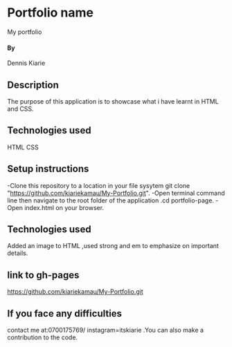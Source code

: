 # Portfolio name
My portfolio
#### By
 Dennis Kiarie
## Description
The purpose of this application is to showcase what i have learnt in HTML and CSS.
## Technologies used
HTML
CSS
## Setup instructions
-Clone this repository to a location in your file sysytem git clone "https://github.com/kiariekamau/My-Portfolio.git".
-Open terminal command line then navigate to the root folder of the application .cd portfolio-page.
-Open index.html on your browser.
## Technologies used
Added an image to HTML ,used strong and em to emphasize on important details.
## link to gh-pages 
https://github.com/kiariekamau/My-Portfolio.git
## If you face any difficulties 
contact me at:0700175769/   instagram=itskiarie .You can also make a contribution to the code.

  